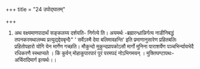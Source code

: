 +++
title = "24 उपोद्घातम्"

+++
1. अथ वक्ष्यमाणपादार्थं सङ्कलय्य दर्शयति- निर्गत्ये ति। अयमर्थः -ब्रह्मरन्ध्रान्निर्गत्य नाडीनिबद्धं तपनकरमथालम्ब्य प्रत्युद्यद्देवबृन्दैः" ' सर्वेऽस्मै देवा बलिमावहन्ति' इति प्रमाणानुसारेण प्रहितबलिः प्रहितोपहारो योगि येन मार्गेण गच्छति। मौकुन्दो मुकुन्दप्रापकोऽसौ मार्गो मुनिना पाराशर्येण पञ्चभिर्न्यायभेदै रधिकरणै स्स्थाप्यते । किं कुर्वन् मोहाकूपारपारं पुरं परमपदं नोऽभिगमयन् । मुक्तिघण्टापथः- अर्चिरादिमार्ग इत्यर्थः।।